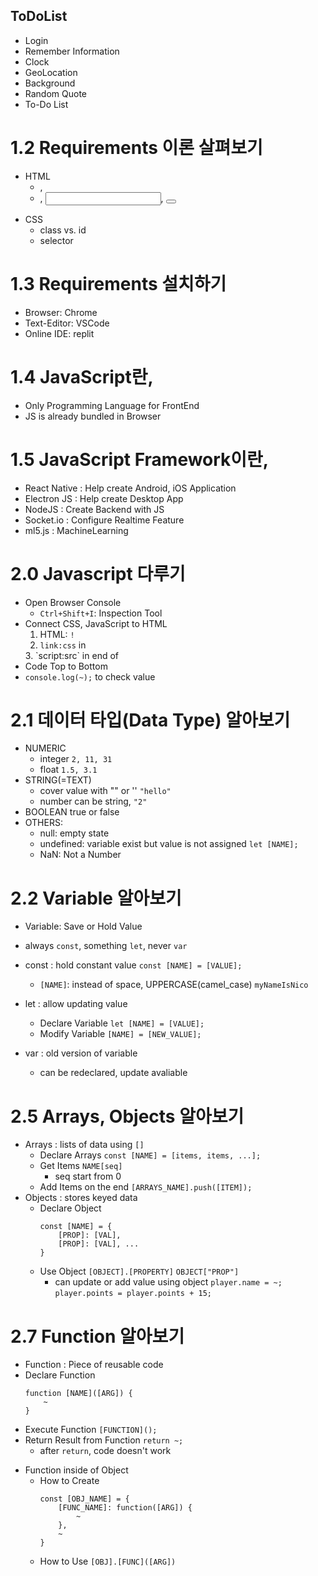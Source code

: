 ## ToDoList

- Login
- Remember Information
- Clock
- GeoLocation
- Background
- Random Quote
- To-Do List

# 1.2 Requirements 이론 살펴보기

- HTML
  - <head>, <body>
  - <form>, <input>, <button>
- CSS
  - class vs. id
  - selector

# 1.3 Requirements 설치하기

- Browser: Chrome
- Text-Editor: VSCode
- Online IDE: replit

# 1.4 JavaScript란,

- Only Programming Language for FrontEnd
- JS is already bundled in Browser

# 1.5 JavaScript Framework이란,

- React Native
  : Help create Android, iOS Application
- Electron JS
  : Help create Desktop App
- NodeJS
  : Create Backend with JS
- Socket.io
  : Configure Realtime Feature
- ml5.js
  : MachineLearning

# 2.0 Javascript 다루기

- Open Browser Console
  - `Ctrl+Shift+I`: Inspection Tool
- Connect CSS, JavaScript to HTML
  1. HTML: `!`
  2. `link:css` in <head>
  <link rel="stylesheet" href="style.css">
  3. `script:src` in end of <body>
  <script src="app.js"></script>
- Code Top to Bottom
- `console.log(~);` to check value

# 2.1 데이터 타입(Data Type) 알아보기

- NUMERIC
  - integer
    `2, 11, 31`
  - float
    `1.5, 3.1`
- STRING(=TEXT)
  - cover value with "" or ''
    `"hello"`
  - number can be string, `"2"`
- BOOLEAN
  true or false
- OTHERS:
  - null: empty state
  - undefined: variable exist but value is not assigned
    `let [NAME];`
  - NaN: Not a Number

# 2.2 Variable 알아보기

- Variable: Save or Hold Value
- always `const`, something `let`, never `var`

- const
  : hold constant value
  `const [NAME] = [VALUE];`
  - `[NAME]`: instead of space, UPPERCASE(camel_case)
    `myNameIsNico`
- let
  : allow updating value
  - Declare Variable
    `let [NAME] = [VALUE];`
  - Modify Variable
    `[NAME] = [NEW_VALUE];`
- var
  : old version of variable
  - can be redeclared, update avaliable

# 2.5 Arrays, Objects 알아보기

- Arrays
  : lists of data using `[]`
  - Declare Arrays
    `const [NAME] = [items, items, ...];`
  - Get Items
    `NAME[seq]`
    - seq start from 0
  - Add Items on the end
    `[ARRAYS_NAME].push([ITEM]);`
- Objects
  : stores keyed data
  - Declare Object
    ```
    const [NAME] = {
        [PROP]: [VAL],
        [PROP]: [VAL], ...
    }
    ```
  - Use Object
    `[OBJECT].[PROPERTY]`
    `OBJECT["PROP"]`
    - can update or add value using object
      `player.name = ~;`
      `player.points = player.points + 15;`

# 2.7 Function 알아보기

- Function
  : Piece of reusable code
- Declare Function
  ```
  function [NAME]([ARG]) {
      ~
  }
  ```
- Execute Function
  `[FUNCTION]();`
- Return Result from Function
  `return ~;`
  - after `return`, code doesn't work

* Function inside of Object
  - How to Create
    ```
    const [OBJ_NAME] = {
        [FUNC_NAME]: function([ARG]) {
            ~
        },
        ~
    }
    ```
  - How to Use
    `[OBJ].[FUNC]([ARG])`
